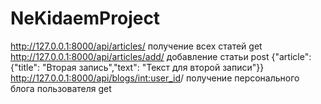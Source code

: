 # NeKidaemProject
http://127.0.0.1:8000/api/articles/ получение всех статей get
http://127.0.0.1:8000/api/articles/add/ добавление статьи post
{"article": {"title": "Вторая запись","text": "Текст для второй записи"}}
http://127.0.0.1:8000/api/blogs/<int:user_id>/ получение персонального блога пользователя get
